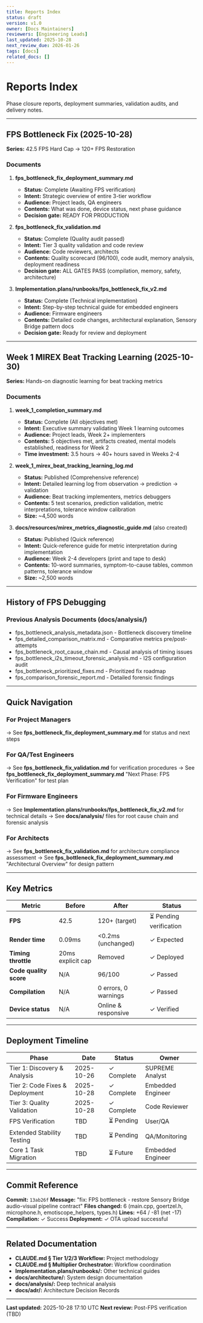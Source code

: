 ```yaml
---
title: Reports Index
status: draft
version: v1.0
owner: [Docs Maintainers]
reviewers: [Engineering Leads]
last_updated: 2025-10-28
next_review_due: 2026-01-26
tags: [docs]
related_docs: []
---
```

# Reports Index

Phase closure reports, deployment summaries, validation audits, and delivery notes.

---

## FPS Bottleneck Fix (2025-10-28)

**Series:** 42.5 FPS Hard Cap → 120+ FPS Restoration

### Documents

1. **fps_bottleneck_fix_deployment_summary.md**
   - **Status:** Complete (Awaiting FPS verification)
   - **Intent:** Strategic overview of entire 3-tier workflow
   - **Audience:** Project leads, QA engineers
   - **Contents:** What was done, device status, next phase guidance
   - **Decision gate:** READY FOR PRODUCTION

2. **fps_bottleneck_fix_validation.md**
   - **Status:** Complete (Quality audit passed)
   - **Intent:** Tier 3 quality validation and code review
   - **Audience:** Code reviewers, architects
   - **Contents:** Quality scorecard (96/100), code audit, memory analysis, deployment readiness
   - **Decision gate:** ALL GATES PASS (compilation, memory, safety, architecture)

3. **Implementation.plans/runbooks/fps_bottleneck_fix_v2.md**
   - **Status:** Complete (Technical implementation)
   - **Intent:** Step-by-step technical guide for embedded engineers
   - **Audience:** Firmware engineers
   - **Contents:** Detailed code changes, architectural explanation, Sensory Bridge pattern docs
   - **Decision gate:** Ready for review and deployment

---

## Week 1 MIREX Beat Tracking Learning (2025-10-30)

**Series:** Hands-on diagnostic learning for beat tracking metrics

### Documents

1. **week_1_completion_summary.md**
   - **Status:** Complete (All objectives met)
   - **Intent:** Executive summary validating Week 1 learning outcomes
   - **Audience:** Project leads, Week 2+ implementers
   - **Contents:** 5 objectives met, artifacts created, mental models established, readiness for Week 2
   - **Time investment:** 3.5 hours → 40+ hours saved in Weeks 2-4

2. **week_1_mirex_beat_tracking_learning_log.md**
   - **Status:** Published (Comprehensive reference)
   - **Intent:** Detailed learning log from observation → prediction → validation
   - **Audience:** Beat tracking implementers, metrics debuggers
   - **Contents:** 5 test scenarios, prediction validation, metric interpretations, tolerance window calibration
   - **Size:** ~4,500 words

3. **docs/resources/mirex_metrics_diagnostic_guide.md** (also created)
   - **Status:** Published (Quick reference)
   - **Intent:** Quick-reference guide for metric interpretation during implementation
   - **Audience:** Week 2-4 developers (print and tape to desk)
   - **Contents:** 10-word summaries, symptom-to-cause tables, common patterns, tolerance window
   - **Size:** ~2,500 words

---

## History of FPS Debugging

### Previous Analysis Documents (docs/analysis/)
- fps_bottleneck_analysis_metadata.json - Bottleneck discovery timeline
- fps_detailed_comparison_matrix.md - Comparative metrics pre/post-attempts
- fps_bottleneck_root_cause_chain.md - Causal analysis of timing issues
- fps_bottleneck_i2s_timeout_forensic_analysis.md - I2S configuration audit
- fps_bottleneck_prioritized_fixes.md - Prioritized fix roadmap
- fps_comparison_forensic_report.md - Detailed forensic findings

---

## Quick Navigation

### For Project Managers
→ See **fps_bottleneck_fix_deployment_summary.md** for status and next steps

### For QA/Test Engineers
→ See **fps_bottleneck_fix_validation.md** for verification procedures
→ See **fps_bottleneck_fix_deployment_summary.md** "Next Phase: FPS Verification" for test plan

### For Firmware Engineers
→ See **Implementation.plans/runbooks/fps_bottleneck_fix_v2.md** for technical details
→ See **docs/analysis/** files for root cause chain and forensic analysis

### For Architects
→ See **fps_bottleneck_fix_validation.md** for architecture compliance assessment
→ See **fps_bottleneck_fix_deployment_summary.md** "Architectural Overview" for design pattern

---

## Key Metrics

| Metric | Before | After | Status |
|--------|--------|-------|--------|
| **FPS** | 42.5 | 120+ (target) | ⏳ Pending verification |
| **Render time** | 0.09ms | <0.2ms (unchanged) | ✓ Expected |
| **Timing throttle** | 20ms explicit cap | Removed | ✓ Deployed |
| **Code quality score** | N/A | 96/100 | ✓ Passed |
| **Compilation** | N/A | 0 errors, 0 warnings | ✓ Passed |
| **Device status** | N/A | Online & responsive | ✓ Verified |

---

## Deployment Timeline

| Phase | Date | Status | Owner |
|-------|------|--------|-------|
| Tier 1: Discovery & Analysis | 2025-10-26 | ✓ Complete | SUPREME Analyst |
| Tier 2: Code Fixes & Deployment | 2025-10-28 | ✓ Complete | Embedded Engineer |
| Tier 3: Quality Validation | 2025-10-28 | ✓ Complete | Code Reviewer |
| FPS Verification | TBD | ⏳ Pending | User/QA |
| Extended Stability Testing | TBD | ⏳ Pending | QA/Monitoring |
| Core 1 Task Migration | TBD | ⏳ Future | Embedded Engineer |

---

## Commit Reference

**Commit:** `13ab26f`
**Message:** "fix: FPS bottleneck - restore Sensory Bridge audio-visual pipeline contract"
**Files changed:** 6 (main.cpp, goertzel.h, microphone.h, emotiscope_helpers, types.h)
**Lines:** +64 / -81 (net -17)
**Compilation:** ✓ Success
**Deployment:** ✓ OTA upload successful

---

## Related Documentation

- **CLAUDE.md § Tier 1/2/3 Workflow:** Project methodology
- **CLAUDE.md § Multiplier Orchestrator:** Workflow coordination
- **Implementation.plans/runbooks/:** Other technical guides
- **docs/architecture/:** System design documentation
- **docs/analysis/:** Deep technical analysis
- **docs/adr/:** Architecture Decision Records

---

**Last updated:** 2025-10-28 17:10 UTC
**Next review:** Post-FPS verification (TBD)
